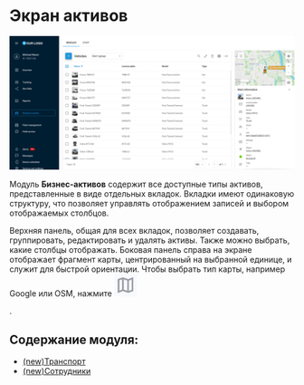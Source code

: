 # Экран активов

![Бизнес-активы](attachments/Untitled-20250507-111413.png)

Модуль **Бизнес-активов** содержит все доступные типы активов, представленные в виде отдельных вкладок. Вкладки имеют одинаковую структуру, что позволяет управлять отображением записей и выбором отображаемых столбцов.

Верхняя панель, общая для всех вкладок, позволяет создавать, группировать, редактировать и удалять активы. Также можно выбрать, какие столбцы отображать. Боковая панель справа на экране отображает фрагмент карты, центрированный на выбранной единице, и служит для быстрой ориентации. Чтобы выбрать тип карты, например Google или OSM, нажмите ![Untitled-20250325-130334.png](attachments/Untitled-20250325-130334.png)

.

## Содержание модуля:

- [(new)Транспорт](./page-4b411ae4-290d-4643-9123-dac63272f52e/new.md)
- [(new)Сотрудники](./page-d51df546-9daa-4449-9684-bb1261ad276e/new.md)
